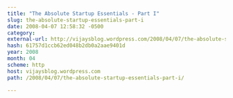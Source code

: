 ```yaml
---
title: "The Absolute Startup Essentials - Part I"
slug: the-absolute-startup-essentials-part-i
date: 2008-04-07 12:58:32 -0500
category: 
external-url: http://vijaysblog.wordpress.com/2008/04/07/the-absolute-startup-essentials-part-i/
hash: 61757d1ccb62ed048b2db0a2aae9401d
year: 2008
month: 04
scheme: http
host: vijaysblog.wordpress.com
path: /2008/04/07/the-absolute-startup-essentials-part-i/

---
```



